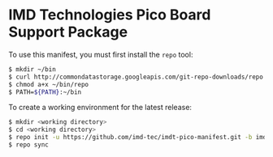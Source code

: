 # IMD Technologies Pico Board Support Package

To use this manifest, you must first install the `repo` tool:
```sh
$ mkdir ~/bin
$ curl http://commondatastorage.googleapis.com/git-repo-downloads/repo  > ~/bin/repo
$ chmod a+x ~/bin/repo
$ PATH=${PATH}:~/bin
```

To create a working environment for the latest release:
```sh
$ mkdir <working directory>
$ cd <working directory>
$ repo init -u https://github.com/imd-tec/imdt-pico-manifest.git -b imdt-linux-hardknott -m imdt-pico-bsp-v1.0.0.xml
$ repo sync
```